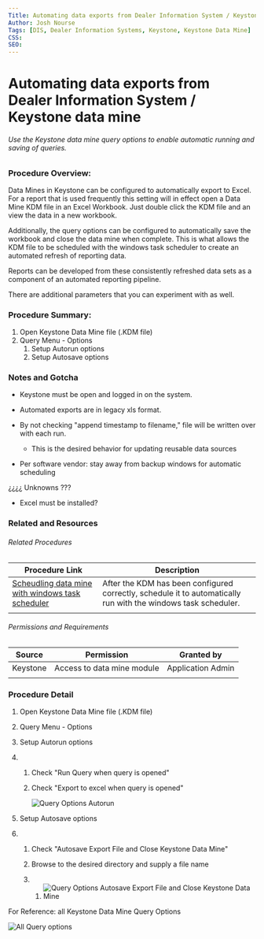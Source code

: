 ```yaml
---
Title: Automating data exports from Dealer Information System / Keystone data mine
Author: Josh Nourse
Tags: [DIS, Dealer Information Systems, Keystone, Keystone Data Mine]
CSS: 
SEO: 
---
```




# Automating data exports from Dealer Information System / Keystone data mine

###### Use the Keystone data mine query options to enable automatic running and saving of queries.





### Procedure Overview:

Data Mines in Keystone can be configured to automatically export to Excel. For a report that is used frequently this setting will in effect open a Data Mine KDM file in an Excel Workbook. Just double click the KDM file and an view the data in a new workbook.

 Additionally, the query options can be configured to automatically save the workbook and close the data mine when complete. This is what allows the KDM file to be scheduled with the windows task scheduler to create an automated refresh of reporting data.

 Reports can be developed from these consistently refreshed data sets as a component of an automated reporting pipeline.  

 There are additional parameters that you can experiment with as well.



### Procedure Summary:

1. Open Keystone Data Mine file (.KDM file)
2. Query Menu - Options
   1. Setup Autorun options
   2. Setup Autosave options





### Notes and Gotcha

- Keystone must be open and logged in on the system.

- Automated exports are in legacy xls format.

- By not checking "append timestamp to filename," file will be written over with each run.
  - This is the desired behavior for updating reusable data sources
- Per software vendor: stay away from backup windows for automatic scheduling

¿¿¿¿ Unknowns ???

- Excel must be installed?







### Related and Resources



###### Related Procedures

| Procedure Link                                          | Description                                                  |
| ------------------------------------------------------- | ------------------------------------------------------------ |
| [Scheudling data mine with windows task scheduler](URL) | After the KDM has been configured correctly, schedule it to automatically run with the windows task scheduler. |
|                                                         |                                                              |



###### Permissions and Requirements

| Source   | Permission                 | Granted by        |
| -------- | -------------------------- | ----------------- |
| Keystone | Access to data mine module | Application Admin |
|          |                            |                   |





### Procedure Detail

1. Open Keystone Data Mine file (.KDM file)

2. Query Menu - Options

3. Setup Autorun options

4. 1. Check "Run      Query when query is opened"

   2. Check "Export to excel      when query is opened"

      ![Query Options Autorun](https://images.processinsightfuture.com/PnP_DealerInformationSystems_KeystoneDataMine_QueryOptions_AutoRun1.png)

5. Setup Autosave options

6. 1. Check      "Autosave Export File and Close Keystone Data Mine"

   2. Browse to the desired      directory and supply a file name

   3. 1. ![Query Options Autosave Export File and Close Keystone Data Mine](https://images.processinsightfuture.com/PnP_DealerInformationSystems_KeystoneDataMine_QueryOptions_AutoSave1.png)

 

 

For Reference: all Keystone Data Mine Query Options

 

![All Query options](https://images.processinsightfuture.com/PnP_DealerInformationSystems_KeystoneDataMine_QueryOptions_Raw.png)

